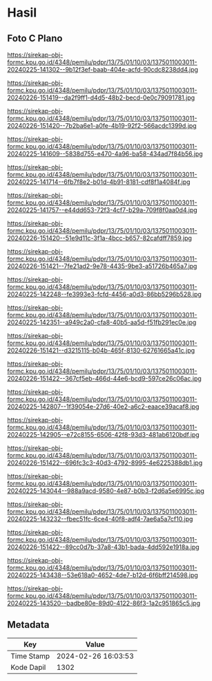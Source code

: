 # Hasil

## Foto C Plano

https://sirekap-obj-formc.kpu.go.id/4348/pemilu/pdpr/13/75/01/10/03/1375011003011-20240225-141302--9b12f3ef-baab-404e-acfd-90cdc8238dd4.jpg

https://sirekap-obj-formc.kpu.go.id/4348/pemilu/pdpr/13/75/01/10/03/1375011003011-20240226-151419--da2f9ff1-d4d5-48b2-becd-0e0c79091781.jpg

https://sirekap-obj-formc.kpu.go.id/4348/pemilu/pdpr/13/75/01/10/03/1375011003011-20240226-151420--7b2ba6e1-a0fe-4b19-92f2-566acdc1399d.jpg

https://sirekap-obj-formc.kpu.go.id/4348/pemilu/pdpr/13/75/01/10/03/1375011003011-20240225-141609--5838d755-e470-4a96-ba58-434ad7f84b56.jpg

https://sirekap-obj-formc.kpu.go.id/4348/pemilu/pdpr/13/75/01/10/03/1375011003011-20240225-141714--6fb7f8e2-b01d-4b91-8181-cdf8f1a4084f.jpg

https://sirekap-obj-formc.kpu.go.id/4348/pemilu/pdpr/13/75/01/10/03/1375011003011-20240225-141757--e44dd653-72f3-4cf7-b29a-709f8f0aa0d4.jpg

https://sirekap-obj-formc.kpu.go.id/4348/pemilu/pdpr/13/75/01/10/03/1375011003011-20240226-151420--51e9d11c-3f1a-4bcc-b657-82cafdff7859.jpg

https://sirekap-obj-formc.kpu.go.id/4348/pemilu/pdpr/13/75/01/10/03/1375011003011-20240226-151421--7fe21ad2-9e78-4435-9be3-a51726b465a7.jpg

https://sirekap-obj-formc.kpu.go.id/4348/pemilu/pdpr/13/75/01/10/03/1375011003011-20240225-142248--fe3993e3-fcfd-4456-a0d3-86bb5296b528.jpg

https://sirekap-obj-formc.kpu.go.id/4348/pemilu/pdpr/13/75/01/10/03/1375011003011-20240225-142351--a949c2a0-cfa8-40b5-aa5d-f51fb291ec0e.jpg

https://sirekap-obj-formc.kpu.go.id/4348/pemilu/pdpr/13/75/01/10/03/1375011003011-20240226-151421--d3215115-b04b-465f-8130-62761665a41c.jpg

https://sirekap-obj-formc.kpu.go.id/4348/pemilu/pdpr/13/75/01/10/03/1375011003011-20240226-151422--367cf5eb-466d-44e6-bcd9-597ce26c06ac.jpg

https://sirekap-obj-formc.kpu.go.id/4348/pemilu/pdpr/13/75/01/10/03/1375011003011-20240225-142807--1f39054e-27d6-40e2-a6c2-eaace39acaf8.jpg

https://sirekap-obj-formc.kpu.go.id/4348/pemilu/pdpr/13/75/01/10/03/1375011003011-20240225-142905--e72c8155-6506-42f8-93d3-481ab6120bdf.jpg

https://sirekap-obj-formc.kpu.go.id/4348/pemilu/pdpr/13/75/01/10/03/1375011003011-20240226-151422--696fc3c3-40d3-4792-8995-4e6225388db1.jpg

https://sirekap-obj-formc.kpu.go.id/4348/pemilu/pdpr/13/75/01/10/03/1375011003011-20240225-143044--988a9acd-9580-4e87-b0b3-f2d6a5e6995c.jpg

https://sirekap-obj-formc.kpu.go.id/4348/pemilu/pdpr/13/75/01/10/03/1375011003011-20240225-143232--fbec51fc-6ce4-40f8-adf4-7ae6a5a7cf10.jpg

https://sirekap-obj-formc.kpu.go.id/4348/pemilu/pdpr/13/75/01/10/03/1375011003011-20240226-151422--89cc0d7b-37a8-43b1-bada-4dd592e1918a.jpg

https://sirekap-obj-formc.kpu.go.id/4348/pemilu/pdpr/13/75/01/10/03/1375011003011-20240225-143438--53e618a0-4652-4de7-b12d-6f6bff214598.jpg

https://sirekap-obj-formc.kpu.go.id/4348/pemilu/pdpr/13/75/01/10/03/1375011003011-20240225-143520--badbe80e-89d0-4122-86f3-1a2c951865c5.jpg


## Metadata

| Key        | Value               |
| ---------- | ------------------- |
| Time Stamp | 2024-02-26 16:03:53 |
| Kode Dapil | 1302                |




